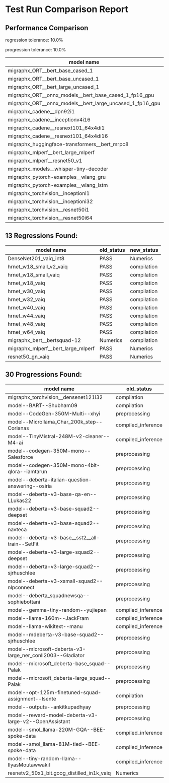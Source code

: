 # Test Run Comparison Report

## Performance Comparison

regression tolerance: 10.0%

progression tolerance: 10.0%

|model name|exit_status|analysis|old_time_ms|new_time_ms|change_ms|percent_change|
|---|---|---|---|---|---|---|
|migraphx_ORT__bert_base_cased_1|PASS|progression|801.5506|51.9513|-749.5993|-93.52%|
|migraphx_ORT__bert_base_uncased_1|PASS|progression|1023.3911|50.4501|-972.941|-95.07%|
|migraphx_ORT__bert_large_uncased_1|PASS|progression|2744.8385|150.1526|-2594.6859|-94.53%|
|migraphx_ORT__onnx_models__bert_base_cased_1_fp16_gpu|Numerics|progression|2436.3986|66.0111|-2370.3875|-97.29%|
|migraphx_ORT__onnx_models__bert_large_uncased_1_fp16_gpu|Numerics|progression|7094.7893|170.8058|-6923.9836|-97.59%|
|migraphx_cadene__dpn92i1|PASS|progression|463.8861|66.6065|-397.2796|-85.64%|
|migraphx_cadene__inceptionv4i16|PASS|progression|28024.6677|4622.2376|-23402.4301|-83.51%|
|migraphx_cadene__resnext101_64x4di1|PASS|progression|1009.7442|129.1027|-880.6415|-87.21%|
|migraphx_cadene__resnext101_64x4di16|PASS|progression|6385.4546|2361.5147|-4023.9399|-63.02%|
|migraphx_huggingface-transformers__bert_mrpc8|PASS|progression|5784.2009|180.7637|-5603.4372|-96.87%|
|migraphx_mlperf__bert_large_mlperf|Numerics|progression|8237.9007|292.6401|-7945.2606|-96.45%|
|migraphx_mlperf__resnet50_v1|PASS|progression|163.9665|27.0913|-136.8752|-83.48%|
|migraphx_models__whisper-tiny-decoder|PASS|progression|263.8879|23.5827|-240.3052|-91.06%|
|migraphx_pytorch-examples__wlang_gru|PASS|progression|72.414|41.896|-30.518|-42.14%|
|migraphx_pytorch-examples__wlang_lstm|PASS|within tol|26.8739|25.0955|-1.7784|-6.62%|
|migraphx_torchvision__inceptioni1|PASS|progression|614.4001|133.3021|-481.098|-78.3%|
|migraphx_torchvision__inceptioni32|PASS|progression|23101.6265|4578.5795|-18523.047|-80.18%|
|migraphx_torchvision__resnet50i1|PASS|progression|259.6859|26.2456|-233.4404|-89.89%|
|migraphx_torchvision__resnet50i64|PASS|progression|10339.7821|1250.7444|-9089.0377|-87.9%|

## 13 Regressions Found:

|model name|old_status|new_status|
|---|---|---|
|DenseNet201_vaiq_int8|PASS|Numerics|
|hrnet_w18_small_v2_vaiq|PASS|compilation|
|hrnet_w18_small_vaiq|PASS|compilation|
|hrnet_w18_vaiq|PASS|compilation|
|hrnet_w30_vaiq|PASS|compilation|
|hrnet_w32_vaiq|PASS|compilation|
|hrnet_w40_vaiq|PASS|compilation|
|hrnet_w44_vaiq|PASS|compilation|
|hrnet_w48_vaiq|PASS|compilation|
|hrnet_w64_vaiq|PASS|compilation|
|migraphx_bert__bertsquad-12|Numerics|compilation|
|migraphx_mlperf__bert_large_mlperf|PASS|Numerics|
|resnet50_gn_vaiq|PASS|Numerics|

## 30 Progressions Found:

|model name|old_status|new_status|
|---|---|---|
|migraphx_torchvision__densenet121i32|compilation|PASS|
|model--BART--Shubham09|compilation|compiled_inference|
|model--CodeGen-350M-Multi--xhyi|preprocessing|Numerics|
|model--Microllama_Char_200k_step--Corianas|compiled_inference|PASS|
|model--TinyMistral-248M-v2-cleaner--M4-ai|compiled_inference|PASS|
|model--codegen-350M-mono--Salesforce|preprocessing|Numerics|
|model--codegen-350M-mono-4bit-qlora--iamtarun|preprocessing|Numerics|
|model--deberta-italian-question-answering--osiria|preprocessing|PASS|
|model--deberta-v3-base-qa-en--LLukas22|preprocessing|compiled_inference|
|model--deberta-v3-base-squad2--deepset|preprocessing|compiled_inference|
|model--deberta-v3-base-squad2--navteca|preprocessing|compiled_inference|
|model--deberta-v3-base__sst2__all-train--SetFit|preprocessing|compiled_inference|
|model--deberta-v3-large-squad2--deepset|preprocessing|compiled_inference|
|model--deberta-v3-large-squad2--sjrhuschlee|preprocessing|compiled_inference|
|model--deberta-v3-xsmall-squad2--nlpconnect|preprocessing|compiled_inference|
|model--deberta_squadnewsqa--sophiebottani|preprocessing|compiled_inference|
|model--gemma-tiny-random--yujiepan|compiled_inference|PASS|
|model--llama-160m--JackFram|compiled_inference|PASS|
|model--llama-wikitext--manu|compiled_inference|PASS|
|model--mdeberta-v3-base-squad2--sjrhuschlee|preprocessing|PASS|
|model--microsoft-deberta-v3-large_ner_conll2003--Gladiator|preprocessing|compiled_inference|
|model--microsoft_deberta-base_squad--Palak|preprocessing|PASS|
|model--microsoft_deberta-large_squad--Palak|preprocessing|PASS|
|model--opt-125m-finetuned-squad-assignment--Isente|compilation|compiled_inference|
|model--outputs--ankitkupadhyay|preprocessing|compiled_inference|
|model--reward-model-deberta-v3-large-v2--OpenAssistant|preprocessing|compiled_inference|
|model--smol_llama-220M-GQA--BEE-spoke-data|compiled_inference|PASS|
|model--smol_llama-81M-tied--BEE-spoke-data|compiled_inference|PASS|
|model--tiny-random-llama--IlyasMoutawwakil|compiled_inference|PASS|
|resnetv2_50x1_bit.goog_distilled_in1k_vaiq|Numerics|PASS|

